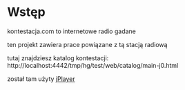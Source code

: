 # Wstęp #

kontestacja.com to internetowe radio gadane

ten projekt zawiera prace powiązane z tą stacją radiową

tutaj znajdziesz katalog kontestacji:
http://localhost:4442/tmp/hg/test/web/catalog/main-j0.html

został tam użyty [jPlayer](http://www.jplayer.org/)